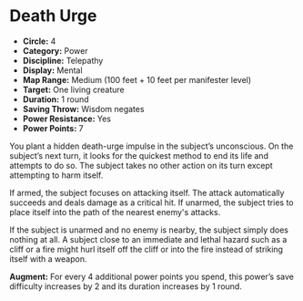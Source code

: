# Death Urge

- **Circle:** 4
- **Category:** Power
- **Discipline:** Telepathy
- **Display:** Mental
- **Map Range:** Medium (100 feet + 10 feet per manifester level)
- **Target:** One living creature
- **Duration:** 1 round
- **Saving Throw:** Wisdom negates
- **Power Resistance:** Yes
- **Power Points:** 7

You plant a hidden death-urge impulse in the subject’s unconscious. On the subject’s next turn, it looks for the quickest method to end its life and attempts to do so. The subject takes no other action on its turn except attempting to harm itself.

If armed, the subject focuses on attacking itself. The attack automatically succeeds and deals damage as a critical hit. If unarmed, the subject tries to place itself into the path of the nearest enemy's attacks.

If the subject is unarmed and no enemy is nearby, the subject simply does nothing at all. A subject close to an immediate and lethal hazard such as a cliff or a fire might hurl itself off the cliff or into the fire instead of striking itself with a weapon.

**Augment:** For every 4 additional power points you spend, this power’s save difficulty increases by 2 and its duration increases by 1 round.
